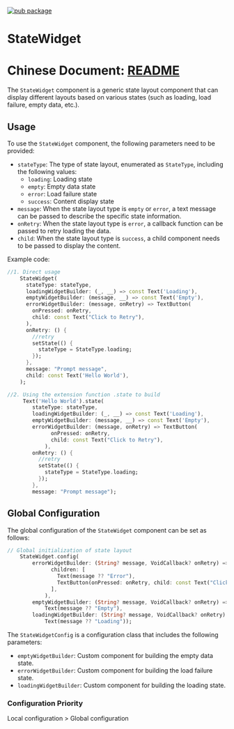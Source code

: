 [![pub package](https://img.shields.io/pub/v/state_widget.svg)](https://pub.dev/packages/state_widget)
# StateWidget

# Chinese Document: [README](./README_CN.md)

The `StateWidget` component is a generic state layout component that can display different layouts based on various states (such as loading, load failure, empty data, etc.).

## Usage

To use the `StateWidget` component, the following parameters need to be provided:

- `stateType`: The type of state layout, enumerated as `StateType`, including the following values:
    - `loading`: Loading state
    - `empty`: Empty data state
    - `error`: Load failure state
    - `success`: Content display state
- `message`: When the state layout type is `empty` or `error`, a text message can be passed to describe the specific state information.
- `onRetry`: When the state layout type is `error`, a callback function can be passed to retry loading the data.
- `child`: When the state layout type is `success`, a child component needs to be passed to display the content.

Example code:

```dart
//1. Direct usage
    StateWidget(
      stateType: stateType,
      loadingWidgetBuilder: (_, __) => const Text('Loading'),
      emptyWidgetBuilder: (message, __) => const Text('Empty'),
      errorWidgetBuilder: (message, onRetry) => TextButton(
        onPressed: onRetry,
        child: const Text("Click to Retry"),
      ),
      onRetry: () {
        //retry
        setState(() {
          stateType = StateType.loading;
        });
      },
      message: "Prompt message",
      child: const Text('Hello World'),
    );

//2. Using the extension function .state to build
     Text('Hello World').state(
        stateType: stateType,
        loadingWidgetBuilder: (_, __) => const Text('Loading'),
        emptyWidgetBuilder: (message, __) => const Text('Empty'),
        errorWidgetBuilder: (message, onRetry) => TextButton(
              onPressed: onRetry,
              child: const Text("Click to Retry"),
            ),
        onRetry: () {
          //retry
          setState(() {
            stateType = StateType.loading;
          });
        },
        message: "Prompt message");

```

## Global Configuration

The global configuration of the `StateWidget` component can be set as follows:

```dart
// Global initialization of state layout
    StateWidget.config(
        errorWidgetBuilder: (String? message, VoidCallback? onRetry) => Column(
              children: [
                Text(message ?? "Error"),
                TextButton(onPressed: onRetry, child: const Text("Click to Retry"))
              ],
            ),
        emptyWidgetBuilder: (String? message, VoidCallback? onRetry) =>
            Text(message ?? "Empty"),
        loadingWidgetBuilder: (String? message, VoidCallback? onRetry) =>
            Text(message ?? "Loading"));

```

The `StateWidgetConfig` is a configuration class that includes the following parameters:

- `emptyWidgetBuilder`: Custom component for building the empty data state.
- `errorWidgetBuilder`: Custom component for building the load failure state.
- `loadingWidgetBuilder`: Custom component for building the loading state.

### Configuration Priority

Local configuration > Global configuration